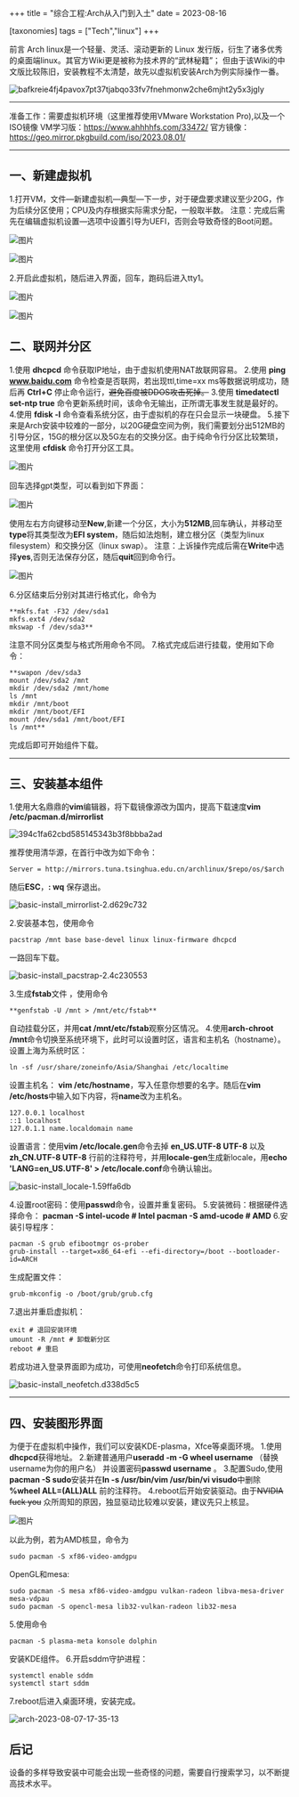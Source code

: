 +++
title = "综合工程:Arch从入门到入土"
date = 2023-08-16

[taxonomies]
tags = ["Tech","linux"]
+++


前言 Arch linux是一个轻量、灵活、滚动更新的 Linux 发行版，衍生了诸多优秀的桌面端linux。其官方Wiki更是被称为技术界的“武林秘籍”；
但由于该Wiki的中文版比较陈旧，安装教程不太清楚，故先以虚拟机安装Arch为例实际操作一番。

<!-- more -->
![bafkreie4fj4pavox7pt37tjabqo33fv7fnehmonw2che6mjht2y5x3jgly](ipfs://bafybeibajrsesaarkzymrbiwzvnda6eaejvb6zcjdreahtjs3j4mrsogei)


***

准备工作：需要虚拟机环境（这里推荐使用VMware Workstation Pro),以及一个ISO镜像
VM学习版：https://www.ahhhhfs.com/33472/
官方镜像： https://geo.mirror.pkgbuild.com/iso/2023.08.01/

***

## **一、新建虚拟机**
1.打开VM，文件—新建虚拟机—典型—下一步，对于硬盘要求建议至少20G，作为后续分区使用；CPU及内存根据实际需求分配，一般取半数。
注意：完成后需先在编辑虚拟机设置—选项中设置引导为UEFI，否则会导致奇怪的Boot问题。


![图片](ipfs://bafybeibs4brehmnvjkfvd7ltyqhwzkmhdbxywftgls7eoqt7r3bcqe5xv4)


![图片](ipfs://bafybeig5lfxizsc44etbvzqf663fmp3yeooffijwsngstxmxkgsbcg7s4m)



2.开启此虚拟机，随后进入界面，回车，跑码后进入tty1。

![图片](ipfs://bafkreihlwb3442do3fajm5znev4pycyfoutczvstyfitk7qtzuzuhcfez4)



![图片](ipfs://bafkreiccfhgcm4vk4rxza6pz7exjzgigaf2bakd7dsjh5ryzd2jxmeykne)



## **二、联网并分区**
1.使用 **dhcpcd** 命令获取IP地址，由于虚拟机使用NAT故联网容易。
2.使用 **ping www.baidu.com** 命令检查是否联网，若出现ttl,time=xx ms等数据说明成功，随后再 **Ctrl+C** 停止命令运行，~~避免百度被DDOS攻击死掉。~~
3.使用 **timedatectl set-ntp true** 命令更新系统时间，该命令无输出，正所谓无事发生就是最好的。
4.使用 **fdisk -l** 命令查看系统分区，由于虚拟机的存在只会显示一块硬盘。
5.接下来是Arch安装中较难的一部分，以20G硬盘空间为例，我们需要划分出512MB的引导分区，15G的根分区以及5G左右的交换分区。由于纯命令行分区比较繁琐，这里使用 **cfdisk** 命令打开分区工具。

![图片](ipfs://bafkreia6qdsqeidr6vq2b6ptfl4ctxdvlrqa6aecdspvc27vnebwxa7kla)


回车选择gpt类型，可以看到如下界面：

![图片](ipfs://bafkreielrel5p5ssgalppawbfbqwnlyk6t7ryg7j4j7r2o4kbs4eqyhkgy)



使用左右方向键移动至**New**,新建一个分区，大小为**512MB**,回车确认，并移动至**type**将其类型改为**EFI system**，随后如法炮制，建立根分区（类型为linux filesystem）和交换分区（linux swap）。
注意：上诉操作完成后需在**Write**中选择**yes**,否则无法保存分区，随后**quit**回到命令行。


![图片](ipfs://bafkreibrlvexhzffrrgqeqlj4pd2n23sxnmusiipbkgfsutyy6v5w4lpgy)


6.分区结束后分别对其进行格式化，命令为
```
**mkfs.fat -F32 /dev/sda1
mkfs.ext4 /dev/sda2
mkswap -f /dev/sda3**
```
注意不同分区类型与格式所用命令不同。
7.格式完成后进行挂载，使用如下命令：
```
**swapon /dev/sda3
mount /dev/sda2 /mnt
mkdir /dev/sda2 /mnt/home
ls /mnt
mkdir /mnt/boot
mkdir /mnt/boot/EFI
mount /dev/sda1 /mnt/boot/EFI
ls /mnt**
```
完成后即可开始组件下载。

* * *

## **三、安装基本组件**
1.使用大名鼎鼎的**vim**编辑器，将下载镜像源改为国内，提高下载速度**vim /etc/pacman.d/mirrorlist**


![394c1fa62cbd585145343b3f8bbba2ad](ipfs://bafkreictwulvg2xhhir5nhfodjum2sc6zjbgz2pcsik35ecwlpmih3vgda)



推荐使用清华源，在首行中改为如下命令：

```
Server = http://mirrors.tuna.tsinghua.edu.cn/archlinux/$repo/os/$arch
```
随后**ESC**，**: wq** 保存退出。

![basic-install_mirrorlist-2.d629c732](ipfs://bafkreid3iaak75h5tvdhrfu5nkuv5dxfsd4j2ery74w4g4o5ykrs2yoayy)

2.安装基本包，使用命令
```
pacstrap /mnt base base-devel linux linux-firmware dhcpcd
```
一路回车下载。

![basic-install_pacstrap-2.4c230553](ipfs://bafkreieody2vfglni6mu7gjpbkh7lsmrptjkqrho6yo22enm7pi2aemufy)

3.生成**fstab**文件 ，使用命令
```
**genfstab -U /mnt > /mnt/etc/fstab**
```
自动挂载分区，并用**cat /mnt/etc/fstab**观察分区情况。
4.使用**arch-chroot /mnt**命令切换至系统环境下，此时可以设置时区，语言和主机名（hostname）。
设置上海为系统时区：
```
ln -sf /usr/share/zoneinfo/Asia/Shanghai /etc/localtime
```
设置主机名： **vim /etc/hostname**，写入任意你想要的名字。随后在**vim /etc/hosts**中输入如下内容，将**name**改为主机名。
```
127.0.0.1 localhost
::1 localhost
127.0.1.1 name.localdomain name
```
设置语言：使用**vim /etc/locale.gen**命令去掉 **en_US.UTF-8 UTF-8** 以及 **zh_CN.UTF-8 UTF-8** 行前的注释符号，并用**locale-gen**生成新locale，用**echo 'LANG=en_US.UTF-8' > /etc/locale.conf**命令确认输出。

![basic-install_locale-1.59ffa6db](ipfs://bafkreihddeih5fe46ysb42inueignbo2dfc5dm7d75tvjpmtr4lo5rrm7i)

4.设置root密码：使用**passwd**命令，设置并重复密码。
5.安装微码：根据硬件选择命令：
**pacman -S intel-ucode # Intel
pacman -S amd-ucode # AMD**
6.安装引导程序：
```
pacman -S grub efibootmgr os-prober
grub-install --target=x86_64-efi --efi-directory=/boot --bootloader-id=ARCH
```
生成配置文件：
```
grub-mkconfig -o /boot/grub/grub.cfg
```
7.退出并重启虚拟机：
```
exit # 退回安装环境
umount -R /mnt # 卸载新分区
reboot # 重启
```
若成功进入登录界面即为成功，可使用**neofetch**命令打印系统信息。

![basic-install_neofetch.d338d5c5](ipfs://bafkreihnuyjb6tzcp3pqo6irmmml3tp5gpw2b2sl5amr5qiykvtmi5ufpu)


***
## **四、安装图形界面**
为便于在虚拟机中操作，我们可以安装KDE-plasma，Xfce等桌面环境。
1.使用**dhcpcd**获得地址。
2.新建普通用户**useradd -m -G wheel username** （替换username为你的用户名）
并设置密码**passwd username** 。
3.配置Sudo,使用**pacman -S sudo**安装并在**ln -s /usr/bin/vim /usr/bin/vi
visudo**中删除 **%wheel ALL=(ALL)ALL** 前的注释符。
4.reboot后开始安装驱动。由于~~NVIDIA fuck you~~ 众所周知的原因，独显驱动比较难以安装，建议先只上核显。


![图片](ipfs://bafkreic4wammkoj27s35kh3ajhhbsx6p3sn2kxnsnoc4z4gphv2vrehbjq)



以此为例，若为AMD核显，命令为
```
sudo pacman -S xf86-video-amdgpu
```
OpenGL和mesa:
```
sudo pacman -S mesa xf86-video-amdgpu vulkan-radeon libva-mesa-driver mesa-vdpau
sudo pacman -S opencl-mesa lib32-vulkan-radeon lib32-mesa
```

5.使用命令
```
pacman -S plasma-meta konsole dolphin
```
安装KDE组件。
6.开启sddm守护进程：
```
systemctl enable sddm
systemctl start sddm
```
7.reboot后进入桌面环境，安装完成。

![arch-2023-08-07-17-35-13](ipfs://bafkreigb3tgkdvtwjvbchvd742sc7v6pehyepiax7saobhqae4tn5bkkxa)


## **后记**

设备的多样导致安装中可能会出现一些奇怪的问题，需要自行搜索学习，以不断提高技术水平。





